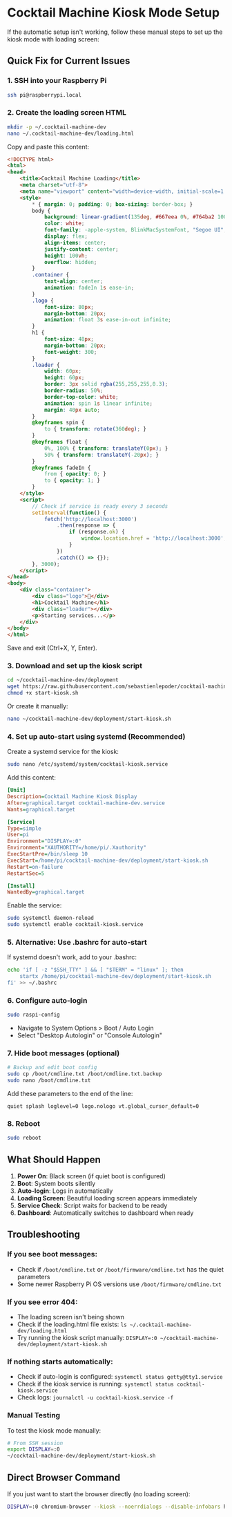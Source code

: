 # Cocktail Machine Kiosk Mode Setup

If the automatic setup isn't working, follow these manual steps to set up the kiosk mode with loading screen:

## Quick Fix for Current Issues

### 1. SSH into your Raspberry Pi
```bash
ssh pi@raspberrypi.local
```

### 2. Create the loading screen HTML
```bash
mkdir -p ~/.cocktail-machine-dev
nano ~/.cocktail-machine-dev/loading.html
```

Copy and paste this content:
```html
<!DOCTYPE html>
<html>
<head>
    <title>Cocktail Machine Loading</title>
    <meta charset="utf-8">
    <meta name="viewport" content="width=device-width, initial-scale=1.0">
    <style>
        * { margin: 0; padding: 0; box-sizing: border-box; }
        body {
            background: linear-gradient(135deg, #667eea 0%, #764ba2 100%);
            color: white;
            font-family: -apple-system, BlinkMacSystemFont, "Segoe UI", Roboto, sans-serif;
            display: flex;
            align-items: center;
            justify-content: center;
            height: 100vh;
            overflow: hidden;
        }
        .container {
            text-align: center;
            animation: fadeIn 1s ease-in;
        }
        .logo {
            font-size: 80px;
            margin-bottom: 20px;
            animation: float 3s ease-in-out infinite;
        }
        h1 {
            font-size: 48px;
            margin-bottom: 20px;
            font-weight: 300;
        }
        .loader {
            width: 60px;
            height: 60px;
            border: 3px solid rgba(255,255,255,0.3);
            border-radius: 50%;
            border-top-color: white;
            animation: spin 1s linear infinite;
            margin: 40px auto;
        }
        @keyframes spin {
            to { transform: rotate(360deg); }
        }
        @keyframes float {
            0%, 100% { transform: translateY(0px); }
            50% { transform: translateY(-20px); }
        }
        @keyframes fadeIn {
            from { opacity: 0; }
            to { opacity: 1; }
        }
    </style>
    <script>
        // Check if service is ready every 3 seconds
        setInterval(function() {
            fetch('http://localhost:3000')
                .then(response => {
                    if (response.ok) {
                        window.location.href = 'http://localhost:3000';
                    }
                })
                .catch(() => {});
        }, 3000);
    </script>
</head>
<body>
    <div class="container">
        <div class="logo">🍹</div>
        <h1>Cocktail Machine</h1>
        <div class="loader"></div>
        <p>Starting services...</p>
    </div>
</body>
</html>
```

Save and exit (Ctrl+X, Y, Enter).

### 3. Download and set up the kiosk script
```bash
cd ~/cocktail-machine-dev/deployment
wget https://raw.githubusercontent.com/sebastienlepoder/cocktail-machine-prod/main/scripts/start-kiosk.sh
chmod +x start-kiosk.sh
```

Or create it manually:
```bash
nano ~/cocktail-machine-dev/deployment/start-kiosk.sh
```

### 4. Set up auto-start using systemd (Recommended)

Create a systemd service for the kiosk:
```bash
sudo nano /etc/systemd/system/cocktail-kiosk.service
```

Add this content:
```ini
[Unit]
Description=Cocktail Machine Kiosk Display
After=graphical.target cocktail-machine-dev.service
Wants=graphical.target

[Service]
Type=simple
User=pi
Environment="DISPLAY=:0"
Environment="XAUTHORITY=/home/pi/.Xauthority"
ExecStartPre=/bin/sleep 10
ExecStart=/home/pi/cocktail-machine-dev/deployment/start-kiosk.sh
Restart=on-failure
RestartSec=5

[Install]
WantedBy=graphical.target
```

Enable the service:
```bash
sudo systemctl daemon-reload
sudo systemctl enable cocktail-kiosk.service
```

### 5. Alternative: Use .bashrc for auto-start
If systemd doesn't work, add to your .bashrc:
```bash
echo 'if [ -z "$SSH_TTY" ] && [ "$TERM" = "linux" ]; then
    startx /home/pi/cocktail-machine-dev/deployment/start-kiosk.sh
fi' >> ~/.bashrc
```

### 6. Configure auto-login
```bash
sudo raspi-config
```
- Navigate to System Options > Boot / Auto Login
- Select "Desktop Autologin" or "Console Autologin"

### 7. Hide boot messages (optional)
```bash
# Backup and edit boot config
sudo cp /boot/cmdline.txt /boot/cmdline.txt.backup
sudo nano /boot/cmdline.txt
```

Add these parameters to the end of the line:
```
quiet splash loglevel=0 logo.nologo vt.global_cursor_default=0
```

### 8. Reboot
```bash
sudo reboot
```

## What Should Happen

1. **Power On**: Black screen (if quiet boot is configured)
2. **Boot**: System boots silently
3. **Auto-login**: Logs in automatically
4. **Loading Screen**: Beautiful loading screen appears immediately
5. **Service Check**: Script waits for backend to be ready
6. **Dashboard**: Automatically switches to dashboard when ready

## Troubleshooting

### If you see boot messages:
- Check if `/boot/cmdline.txt` or `/boot/firmware/cmdline.txt` has the quiet parameters
- Some newer Raspberry Pi OS versions use `/boot/firmware/cmdline.txt`

### If you see error 404:
- The loading screen isn't being shown
- Check if the loading.html file exists: `ls ~/.cocktail-machine-dev/loading.html`
- Try running the kiosk script manually: `DISPLAY=:0 ~/cocktail-machine-dev/deployment/start-kiosk.sh`

### If nothing starts automatically:
- Check if auto-login is configured: `systemctl status getty@tty1.service`
- Check if the kiosk service is running: `systemctl status cocktail-kiosk.service`
- Check logs: `journalctl -u cocktail-kiosk.service -f`

### Manual Testing
To test the kiosk mode manually:
```bash
# From SSH session
export DISPLAY=:0
~/cocktail-machine-dev/deployment/start-kiosk.sh
```

## Direct Browser Command
If you just want to start the browser directly (no loading screen):
```bash
DISPLAY=:0 chromium-browser --kiosk --noerrdialogs --disable-infobars http://localhost:3000
```
